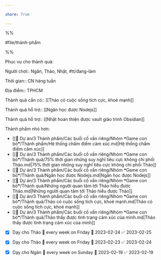---  
share: True  
---  
%%  
#file/thành-phẩm  
%%  
Phục vụ cho thành quả:  
  
Người chơi:: Ngân, Thảo, Nhật, #tt/đang-làm  
Thời gian:: CN hàng tuần  
Địa điểm:: TPHCM  
  
Thành quả cần có:: [[Thảo có cuộc sống tích cực, khoẻ mạnh]]  
Thành quả hỗ trợ:: [[Ngân học được Nodejs]]  
Thành quả hỗ trợ:: [[Nhật hoàn thiện được vault giáo trình Obsidian]]  
  
Thành phẩm nhỏ hơn:  
- [[📐 Dự án/3 Thành phẩm/Các buổi cố vấn riêng/Nhóm ❝Game con bò❞/Thành phẩm/Hệ thống chấm điểm cảm xúc.md|Hệ thống chấm điểm cảm xúc]]  
- [[📐 Dự án/3 Thành phẩm/Các buổi cố vấn riêng/Nhóm ❝Game con bò❞/Thành quả/75% thời gian những suy nghĩ tiêu cực không chi phối Thảo.md|75% thời gian những suy nghĩ tiêu cực không chi phối Thảo]]  
- [[📐 Dự án/3 Thành phẩm/Các buổi cố vấn riêng/Nhóm ❝Game con bò❞/Thành quả/Ngân học được Nodejs.md|Ngân học được Nodejs]]  
- [[📐 Dự án/3 Thành phẩm/Các buổi cố vấn riêng/Nhóm ❝Game con bò❞/Thành quả/Những người quan tâm tới Thảo hiểu được Thảo.md|Những người quan tâm tới Thảo hiểu được Thảo]]  
- [[📐 Dự án/3 Thành phẩm/Các buổi cố vấn riêng/Nhóm ❝Game con bò❞/Thành quả/Thảo có cuộc sống tích cực, khoẻ mạnh.md|Thảo có cuộc sống tích cực, khoẻ mạnh]]  
- [[📐 Dự án/3 Thành phẩm/Các buổi cố vấn riêng/Nhóm ❝Game con bò❞/Thành quả/Thảo thấy được tình trạng cảm xúc của mình.md|Thảo thấy được tình trạng cảm xúc của mình]]  
  
  
- [x] Dạy cho Thảo 🔁 every week on Friday 🛫 2023-02-24 ✅ 2023-02-25  
- [x] Dạy cho Thảo 🔁 every week on Friday 🛫 2023-02-23 ✅ 2023-02-24  
- [x] Dạy cho Ngân 🔁 every week on Sunday 🛫 2023-02-19 ✅ 2023-02-19  
